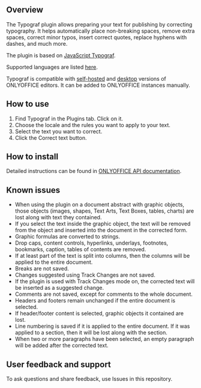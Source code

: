 ## Overview

The Typograf plugin allows preparing your text for publishing by correcting typography. It helps automatically place non-breaking spaces, remove extra spaces, correct minor typos, insert correct quotes, replace hyphens with dashes, and much more.

The plugin is based on [JavaScript Typograf](https://github.com/typograf/typograf). 

Supported languages are listed [here](https://github.com/typograf/typograf/blob/dev/docs/LOCALES.en-US.md).

Typograf is compatible with [self-hosted](https://github.com/ONLYOFFICE/DocumentServer) and [desktop](https://github.com/ONLYOFFICE/DesktopEditors) versions of ONLYOFFICE editors. It can be added to ONLYOFFICE instances manually. 

## How to use

1. Find Typograf in the Plugins tab. Click on it.  
2. Choose the locale and the rules you want to apply to your text.
3. Select the text you want to correct.
4. Click the Correct text button.

## How to install

Detailed instructions can be found in [ONLYOFFICE API documentation](https://api.onlyoffice.com/docs/plugin-and-macros/tutorials/installing/onlyoffice-docs-on-premises/).

## Known issues

* When using the plugin on a document abstract with graphic objects, those objects (images, shapes, Text Arts, Text Boxes, tables, charts) are lost along with text they contained.
* If you select the text inside the graphic object, the text will be removed from the object and inserted into the document in the corrected form. 
* Graphic formulas are converted to strings.
* Drop caps, content controls, hyperlinks, underlays, footnotes, bookmarks, caption, tables of contents are removed.
* If at least part of the text is split into columns, then the columns will be applied to the entire document.
* Breaks are not saved.
* Changes suggested using Track Changes are not saved.
* If the plugin is used with Track Changes mode on, the corrected text will be inserted as a suggested change.
* Comments are not saved, except for comments to the whole document.
* Headers and footers remain unchanged if the entire document is selected.
* If header/footer content is selected, graphic objects it contained are lost.
* Line numbering is saved if it is applied to the entire document. If it was applied to a section, then it will be lost along with the section.
* When two or more paragraphs have been selected, an empty paragraph will be added after the corrected text.

## User feedback and support

To ask questions and share feedback, use Issues in this repository.
